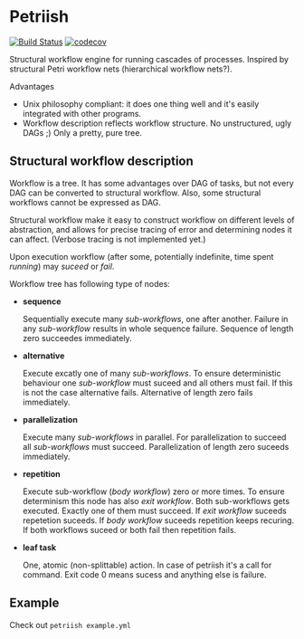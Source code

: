 Petriish
========

[![Build Status](https://travis-ci.com/SupraSummus/petriish.svg?branch=master)](https://travis-ci.com/SupraSummus/petriish)
[![codecov](https://codecov.io/gh/SupraSummus/petriish/branch/master/graph/badge.svg)](https://codecov.io/gh/SupraSummus/petriish)

Structural workflow engine for running cascades of processes. Inspired by structural Petri workflow nets (hierarchical workflow nets?).

Advantages
 * Unix philosophy compliant: it does one thing well and it's easily integrated with other programs.
 * Workflow description reflects workflow structure. No unstructured, ugly DAGs ;) Only a pretty, pure tree.

Structural workflow description
-------------------------------

Workflow is a tree. It has some advantages over DAG of tasks, but not every DAG can be converted to structural workflow. Also, some structural workflows cannot be expressed as DAG.

Structural workflow make it easy to construct workflow on different levels of abstraction, and allows for precise tracing of error and determining nodes it can affect. (Verbose tracing is not implemented yet.)

Upon execution workflow (after some, potentially indefinite, time spent *running*) may *suceed* or *fail*.

Workflow tree has following type of nodes:

 * **sequence**

   Sequentially execute many *sub-workflows*, one after another. Failure in any *sub-workflow* results in whole sequence failure. Sequence of length zero succeedes immediately.

 * **alternative**

   Execute excatly one of many *sub-workflows*. To ensure deterministic behaviour one *sub-workflow* must suceed and all others must fail. If this is not the case alternative fails. Alternative of length zero fails immediately.

 * **parallelization**

   Execute many *sub-workflows* in parallel. For parallelization to succeed all *sub-workflows* must succeed. Parallelization of length zero suceeds immediately.

 * **repetition**

   Execute sub-workflow (*body workflow*) zero or more times. To ensure determinism this node has also *exit workflow*. Both sub-workflows gets executed. Exactly one of them must succeed. If *exit workflow* suceeds repetetion suceeds. If *body workflow* suceeds repetition keeps recuring. If both workflows suceed or both fail then repetition fails.

 * **leaf task**

   One, atomic (non-splittable) action. In case of petriish it's a call for command. Exit code 0 means sucess and anything else is failure.

Example
-------

Check out `petriish example.yml`

